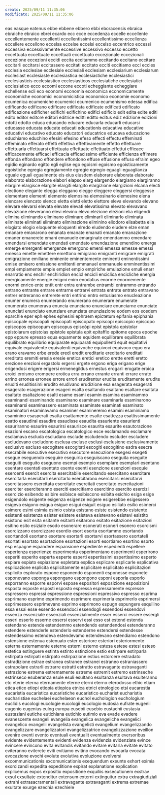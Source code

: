 ```yaml
---
creato: 2025/09/11 11:35:06
modificato: 2025/09/11 11:35:06
---
```

eas
easque
eatenus
ebbe
ebbene
ebbero
ebbi
eboracensis
ebraica
ebraiche
ebraico
ebrei
ecardo
ecc
ecce
eccedenza
eccelle
eccellente
eccellentemente
eccellenti
eccellentissimi
eccellentissimo
eccellenza
eccellere
eccellono
eccelsa
eccelse
eccelsi
eccelso
eccentrico
eccessi
eccessiva
eccessivamente
eccessive
eccessivo
eccesso
eccetto
eccettuata
eccettuate
eccettuati
eccettuato
eccezionale
eccezionali
eccezione
eccezioni
eccidi
eccita
eccitammo
eccitando
eccitano
eccitare
eccitarli
eccitarsi
eccitassero
eccitati
eccitato
ecciti
eccitiamo
eccl
eccles
ecclesia
ecclesiae
ecclesiale
ecclesiali
ecclesiam
ecclesiarium
ecclesiarum
ecclesiast
ecclesiaste
ecclesiastica
ecclesiastiche
ecclesiastici
ecclesiasticis
ecclesiastico
ecclesiasticos
ecclesiatiche
ecclesiatici
ecclesiatico
ecco
eccomi
eccone
eccoti
echeggiante
echeggiare
echellense
ecli
eco
economi
economia
economica
economicamente
economiche
economici
economicistica
economico
economie
economo
ecumenica
ecumeniche
ecumenici
ecumenico
ecumenismo
edessa
edifica
edificando
edificano
edificare
edificata
edificate
edificati
edificato
edificazione
edificher
edifichi
edifichino
edifici
edificio
edit
edita
edite
editi
edito
editor
editore
editori
editrice
editti
editto
editus
ediz
edizione
edizioni
edotti
edotto
educa
educando
educare
educarla
educarli
educarsi
educasse
educata
educate
educati
educationis
educativa
educative
educativi
educativo
educato
educatori
educatrice
educava
educazione
educhiamo
educhino
efesini
efesino
efeso
effecti
effectu
effeminati
effeminato
efferato
effetti
effettiva
effettivamente
effetto
effettuare
effettuarla
effettuarsi
effettuata
effettuate
effettuato
effettui
efficace
efficacemente
efficaci
efficacia
efficacissimo
efficiente
efficienza
effimere
effonda
effondano
effondere
effondono
effuse
effusione
effuso
efraim
egeo
egidio
eginardo
egitto
egli
eglise
ego
egoismi
egoismo
egoisticamente
egoistiche
egregia
egregiamente
egregie
egregio
eguagli
eguaglianza
eguale
eguali
egualmente
eis
eius
eiusdem
elaborare
elaborata
elaborate
elaborato
elaborazione
elabori
elapso
elarg
elargendo
elargiamo
elargiranno
elargire
elargisce
elargite
elargiti
elargito
elargizione
elargizioni
elcana
electi
electione
elegante
elegga
eleggano
elegge
eleggere
eleggersi
eleggesse
elementare
elementi
elemento
elemosina
elemosinario
elemosine
elena
elencare
elencato
elenco
eletta
eletti
eletto
elettore
eleva
elevando
elevano
elevare
elevarsi
elevata
elevate
elevati
elevatissima
elevato
elevavano
elevazione
eleveranno
elevi
elevino
elevo
elezione
elezioni
elia
eligendi
elimina
eliminando
eliminano
eliminare
eliminarli
eliminarlo
eliminata
eliminate
eliminati
eliminato
eliminazione
eliminino
eliodoro
elisabetta
ella
elogiato
elogio
eloquente
eloquenti
elredo
eludendo
eludere
elze
eman
emanare
emanarono
emanata
emanate
emanati
emanato
emanazione
emaner
emanerete
emani
emanuele
emarginate
emendammo
emendare
emendarsi
emendate
emendati
emendato
emendazione
emendino
emerga
emerge
emergenti
emergenze
emergono
emersi
emessa
emesse
emessi
emesso
emette
emettere
emettono
emigrano
emigranti
emigrare
emigrati
emigrazione
emiliano
eminente
eminentemente
eminenti
eminentissimi
emise
emisero
emissione
emittenti
emmanuel
emmanuele
emminentissimi
empi
empiamente
empie
empiet
empio
empiriche
emulazione
emuli
enarr
enarratio
enc
enchir
enchiridion
encicl
encicli
enciclica
encicliche
energia
energicamente
energie
enigmi
enim
enodatius
enorme
enormemente
enormi
enrico
ente
entit
entr
entra
entrambe
entrambi
entrammo
entrando
entrano
entrante
entrare
entrarne
entrarvi
entrata
entrate
entrato
entravano
entrer
entreranno
entrerete
entri
entrino
entro
entusiasmo
enucleazione
enumer
enumera
enumerando
enumerano
enumerare
enumerate
enumerato
enumerava
enuncia
enunciano
enunciare
enunciarne
enunciate
enunciati
enunciato
enunziare
enunziata
enunziazione
eodem
eos
eosdem
eparchie
eper
eph
ephes
ephesini
ephraem
epictetum
epifania
epiphania
episcopale
episcopali
episcopati
episcopato
episcopi
episcopio
episcopo
episcopos
episcopum
episcopus
episcòpi
epist
epistola
epistolar
epistolarum
epistolas
epistole
epistula
epit
epitaffio
epitome
epoca
epoche
epp
eppure
epresso
equa
equamente
equidem
equilibrare
equilibrata
equilibrato
equilibrio
equiparate
equiparati
equipollenti
equit
equitativi
equivale
equivalente
equivalenti
equivoche
equivoci
equivoco
equo
era
erano
eravamo
erbe
erede
eredi
eredit
ereditarie
ereditario
ereditati
ereditato
eremiti
eresia
eresie
eretica
eretici
eretico
erette
eretti
eretto
erezione
erezioni
ergastolo
ergersi
ergete
ergono
eriga
erigano
erige
erigendosi
erigere
erigersi
ermenegildus
ernestus
erogarli
erogate
eroica
eroici
eroismo
erompere
erotica
erra
errano
errante
erranti
errare
errato
errino
erronea
erronee
errore
errori
erudirentur
erudita
eruditamente
erudite
eruditi
eruditissimi
erudito
erudivano
erudizione
esa
esagerata
esagerati
esagerato
esagerazione
esageri
esalta
esaltando
esaltano
esaltare
esaltata
esaltato
esaltazione
esalti
esame
esami
esamin
esamina
esaminammo
esaminandi
esaminando
esaminano
esaminare
esaminarla
esaminarono
esaminarsi
esaminassero
esaminata
esaminate
esaminati
esaminato
esaminatori
esaminavamo
esaminer
esamineremo
esamini
esaminiamo
esaminino
esasperati
esatta
esattamente
esatte
esattezza
esattissimamente
esatto
esaudirai
esaudire
esaudisse
esaudita
esauriente
esaurienti
esauriranno
esaurire
esaurirsi
esaurisce
esaurita
esaurite
esautorazione
esazioni
escano
escatologica
escatologico
esce
esclamando
esclamare
esclamava
escluda
escludano
esclude
escludendo
escluder
escludere
escludevano
escludono
esclusa
escluse
esclusi
esclusione
esclusivamente
esclusivo
escluso
escogitare
escogitati
escogiti
escogitino
esdra
esecra
esecrabile
esecutive
esecutivo
esecutore
esecuzione
esegesi
esegeti
esegue
eseguendo
eseguire
eseguirla
eseguiscano
eseguita
eseguite
eseguiti
eseguito
eseguono
esempi
esempio
esemplare
esemplari
esentano
esentare
esentati
esentato
esente
esenti
esenzione
esenzioni
esequie
esercenti
esercit
esercita
esercitabile
esercitando
esercitano
esercitare
esercitarla
esercitarli
esercitarlo
esercitarono
esercitarsi
esercitarvi
esercitassero
esercitata
esercitate
esercitati
esercitato
esercitazioni
eserciter
eserciteranno
eserciti
esercitiamo
esercitino
esercito
esercizi
esercizio
esibendo
esibire
esibisce
esibiscono
esibita
esichio
esiga
esige
esigendolo
esigente
esigenza
esigenze
esigere
esigerebbe
esigessero
esigeva
esigono
esigua
esigue
esigui
esiguit
esiguo
esiliato
esilio
esimerci
esimere
esimi
esimia
esimio
esista
esistano
esiste
esistendo
esistente
esistenti
esistenza
esister
esistere
esisteva
esistevano
esistevi
esistito
esistono
esit
esita
esitante
esitanti
esitarono
esitato
esitazione
esitazioni
esitino
esito
esiziale
esodo
esonerare
esonerati
esoneri
esonero
esorcismi
esorcizzano
esorcizzare
esordio
esort
esorta
esortammo
esortando
esortandoli
esortano
esortare
esortarli
esortarvi
esortassero
esortateli
esortati
esortato
esortazione
esortazioni
esorti
esortiamo
esortino
esorto
esp
espagne
espandere
espansione
espediente
espedienti
espellere
esperienza
esperienze
esperimenta
esperimentano
esperimenti
esperirono
esperiti
esperito
esperta
esperte
esperti
espertissimi
espertissimo
esperto
espiare
espiato
espiazione
espletata
esplica
esplicare
esplicarle
esplicativa
esplicazione
esplicita
esplicitamente
esplicitare
esplicitato
esplicitazioni
esplicito
esplorato
espone
esponendo
esponenti
esponesse
esponete
esponevano
esponga
espongano
espongono
esponi
esporla
esporlo
esporranno
esporre
esporvi
espose
espositori
esposizione
esposizioni
esposta
esposte
esposti
esposto
espressa
espressamente
espresse
espressero
espressi
espressione
espressioni
espressivo
espresso
esprima
esprimano
esprime
esprimendo
esprimere
esprimerla
esprimerlo
esprimersi
esprimessero
esprimevano
esprimo
esprimono
espugn
espungere
esquilino
essa
essai
esse
essendo
essendoci
essendogli
essendosi
essendovi
essenza
essenziale
essenziali
essenzialmente
esser
esserci
essere
essergli
esseri
esserlo
esserne
essersi
esservi
essi
esso
est
estend
estenda
estendano
estende
estendemmo
estendendo
estendendosi
estenderanno
estendere
estenderle
estenderlo
estenderne
estendersi
estendesse
estendessimo
estendeva
estendevamo
estendevano
estendiamo
estendono
estensione
estenua
estenuato
ester
esteriore
esteriori
esteriormente
esterna
esternamente
esterne
esterni
esterno
estesa
estese
estesi
esteso
estetica
estinguere
estinta
estinto
estinzione
estio
estirpare
estirparla
estirpata
estirpati
estirpato
estirpazione
estius
estorcere
estradato
estradizione
estrae
estranea
estranee
estranei
estraneo
estraniassero
estrapolare
estrarli
estrarre
estratti
estratto
estravagante
estravaganti
estrazione
estrema
estremamente
estreme
estremit
estremo
estrinseche
estrinseco
esuberanza
esule
esuli
esultano
esultanza
esultava
esulteranno
etc
eterie
eterna
eternamente
eterne
eterni
eterno
eterodosso
ethic
etiam
etica
etico
etiopi
etiopia
etiopica
etnica
etnici
etnologico
etsi
eucarestia
eucaristia
eucaristica
eucaristiche
eucaristico
eucharist
eucharistia
eucharistiae
euchelaei
euchelaeon
euchol
euchologion
euchologium
euclidis
eucologi
eucologie
eucologii
eucologio
eudosia
eufrate
eugenii
eugenio
eugenius
eulog
europa
eusebii
eusebio
eustachii
eustasia
eustaziani
eutiche
eutichiana
eutichio
eutimio
eva
evade
evadere
evanescente
evangeli
evangelia
evangelica
evangeliche
evangelici
evangelico
evangelii
evangelista
evangelisti
evangelium
evangelizzando
evangelizzare
evangelizzatori
evangelizzatrice
evangelizzazione
eveillon
evenire
eventi
evento
eventuali
eventualit
eventualmente
eversoribus
evidente
evidentemente
evidenti
evidenza
evidenzia
evidenziate
evince
evincere
evincono
evita
evitandis
evitando
evitare
evitarla
evitate
evitato
eviteranno
eviterete
eviti
evitiamo
evitino
evocando
evocarla
evocata
evocazione
evochi
evolute
evolutiva
evoluzione
evolversi
excommunicationis
excomunicationis
exequendum
exeunte
exhort
eximia
exorcizandi
expedita
expeditione
expirat
explanatione
explication
explicemus
expos
expositio
expositione
exquiliis
exsecutionem
exstrav
exsul
exsultate
extenditur
extensum
externi
extinguitur
extra
extragiudiziali
extrahi
extrasacramentali
extravagante
extravaganti
extrema
extremae
exultate
exurge
ezechia
ezechiele